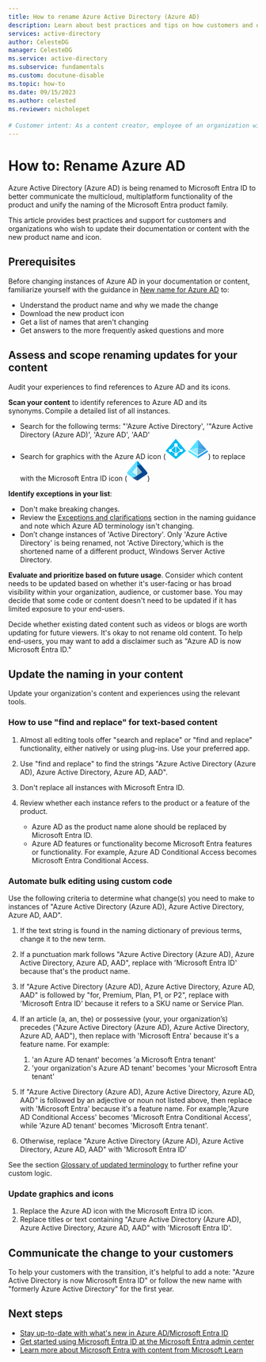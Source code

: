 ```yaml
---
title: How to rename Azure Active Directory (Azure AD)
description: Learn about best practices and tips on how customers and organizations can update their documentation or content to use the Microsoft Entra ID product name and icon.
services: active-directory
author: CelesteDG
manager: CelesteDG
ms.service: active-directory
ms.subservice: fundamentals
ms.custom: docutune-disable
ms.topic: how-to
ms.date: 09/15/2023
ms.author: celested
ms.reviewer: nicholepet

# Customer intent: As a content creator, employee of an organization with internal documentation for IT or identity security admins, developer of Azure AD-enabled apps, ISV, or Microsoft partner, I want to learn how to correctly update our documentation or content to use the new name for Azure AD.
---
```

# How to: Rename Azure AD

Azure Active Directory (Azure AD) is being renamed to Microsoft Entra ID to better communicate the multicloud, multiplatform functionality of the product and unify the naming of the Microsoft Entra product family.

This article provides best practices and support for customers and organizations who wish to update their documentation or content with the new product name and icon.

## Prerequisites

Before changing instances of Azure AD in your documentation or content, familiarize yourself with the guidance in [New name for Azure AD](new-name.md) to:

- Understand the product name and why we made the change
- Download the new product icon
- Get a list of names that aren't changing
- Get answers to the more frequently asked questions and more

## Assess and scope renaming updates for your content

Audit your experiences to find references to Azure AD and its icons.

**Scan your content** to identify references to Azure AD and its synonyms. Compile a detailed list of all instances.

- Search for the following terms: "'Azure Active Directory', '"Azure Active Directory (Azure AD)', 'Azure AD', 'AAD'
- Search for graphics with the Azure AD icon (![Azure AD product icon](./media/new-name/azure-ad-icon-1.png)  ![Alternative Azure AD product icon](./media/new-name/azure-ad-icon-2.png)) to replace with the Microsoft Entra ID icon (![Microsoft Entra ID product icon](./media/new-name/microsoft-entra-id-icon.png))

**Identify exceptions in your list**:

- Don't make breaking changes.
- Review the [Exceptions and clarifications](new-name.md#what-names-arent-changing) section in the naming guidance and note which Azure AD terminology isn't changing.
- Don’t change instances of 'Active Directory'. Only 'Azure Active Directory' is being renamed, not 'Active Directory,'which is the shortened name of a different product, Windows Server Active Directory.

**Evaluate and prioritize based on future usage**. Consider which content needs to be updated based on whether it's user-facing or has broad visibility within your organization, audience, or customer base. You may decide that some code or content doesn't need to be updated if it has limited exposure to your end-users.

Decide whether existing dated content such as videos or blogs are worth updating for future viewers. It's okay to not rename old content. To help end-users, you may want to add a disclaimer such as "Azure AD is now Microsoft Entra ID."

## Update the naming in your content

Update your organization's content and experiences using the relevant tools.

### How to use "find and replace" for text-based content

1. Almost all editing tools offer "search and replace" or "find and replace" functionality, either natively or using plug-ins. Use your preferred app.
1. Use "find and replace" to find the strings "Azure Active Directory (Azure AD), Azure Active Directory, Azure AD, AAD".
1. Don't replace all instances with Microsoft Entra ID.
1. Review whether each instance refers to the product or a feature of the product.

   - Azure AD as the product name alone should be replaced by Microsoft Entra ID.
   - Azure AD features or functionality become Microsoft Entra features or functionality. For example, Azure AD Conditional Access becomes Microsoft Entra Conditional Access.

### Automate bulk editing using custom code

Use the following criteria to determine what change(s) you need to make to instances of "Azure Active Directory (Azure AD), Azure Active Directory, Azure AD, AAD".

1. If the text string is found in the naming dictionary of previous terms, change it to the new term.
1. If a punctuation mark follows "Azure Active Directory (Azure AD), Azure Active Directory, Azure AD, AAD", replace with 'Microsoft Entra ID' because that's the product name.
1. If "Azure Active Directory (Azure AD), Azure Active Directory, Azure AD, AAD" is followed by "for, Premium, Plan, P1, or P2", replace with 'Microsoft Entra ID' because it refers to a SKU name or Service Plan.
1. If an article (a, an, the) or possessive (your, your organization’s) precedes ("Azure Active Directory (Azure AD), Azure Active Directory, Azure AD, AAD"), then replace with 'Microsoft Entra' because it's a feature name. For example:
   1. 'an Azure AD tenant' becomes 'a Microsoft Entra tenant'
   1. 'your organization's Azure AD tenant' becomes 'your Microsoft Entra tenant'

1. If "Azure Active Directory (Azure AD), Azure Active Directory, Azure AD, AAD" is followed by an adjective or noun not listed above, then replace with 'Microsoft Entra' because it's a feature name. For example,'Azure AD Conditional Access' becomes 'Microsoft Entra Conditional Access', while 'Azure AD tenant' becomes 'Microsoft Entra tenant'.
1. Otherwise, replace "Azure Active Directory (Azure AD), Azure Active Directory, Azure AD, AAD" with 'Microsoft Entra ID'

See the section [Glossary of updated terminology](new-name.md#glossary-of-updated-terminology) to further refine your custom logic.

### Update graphics and icons

1. Replace the Azure AD icon with the Microsoft Entra ID icon.
1. Replace titles or text containing "Azure Active Directory (Azure AD), Azure Active Directory, Azure AD, AAD" with 'Microsoft Entra ID'.

## Communicate the change to your customers

To help your customers with the transition, it's helpful to add a note: "Azure Active Directory is now Microsoft Entra ID" or follow the new name with "formerly Azure Active Directory" for the first year.

## Next steps

- [Stay up-to-date with what's new in Azure AD/Microsoft Entra ID](whats-new.md)
- [Get started using Microsoft Entra ID at the Microsoft Entra admin center](https://entra.microsoft.com/)
- [Learn more about Microsoft Entra with content from Microsoft Learn](/entra)